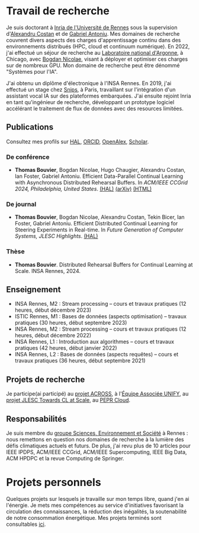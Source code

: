 # Travail de recherche

Je suis doctorant à [Inria de l'Université de Rennes](https://www.inria.fr/fr/centre-inria-universite-rennes) sous la supervision d'[Alexandru Costan](https://team.inria.fr/kerdata/alexandru-costan/) et de [Gabriel Antoniu](https://team.inria.fr/kerdata/gabriel-antoniu/). Mes domaines de recherche couvrent divers aspects des charges d'apprentissage continu dans des environnements distribués (HPC, cloud et continuum numérique). En 2022, j'ai effectué un séjour de recherche au [Laboratoire national d'Argonne](https://www.anl.gov/), à Chicago, avec [Bogdan Nicolae](https://www.bnicolae.net/), visant à déployer et optimiser ces charges sur de nombreux GPU. Mon domaine de recherche peut être dénommé "Systèmes pour l'IA".

J'ai obtenu un diplôme d'électronique à l'INSA Rennes. En 2019, j'ai effectué un stage chez [Snips](https://investors.sonos.com/news-and-events/investor-news/latest-news/2019/Sonos-Announces-Acquisition-of-Snips), à Paris, travaillant sur l'intégration d'un assistant vocal IA sur des plateformes embarquées. J'ai ensuite rejoint Inria en tant qu'ingénieur de recherche, développant un prototype logiciel accélérant le traitement de flux de données avec des resources limitées.

## Publications

Consultez mes profils sur [HAL](https://cv.hal.science/thomas-bouvier), [ORCID](https://orcid.org/0000-0001-9863-8851), [OpenAlex](https://openalex.org/works?page=1&filter=authorships.author.id%3AA5041473946&sort=cited_by_count%3Adesc&group_by=publication_year,open_access.is_oa,authorships.institutions.lineage,type), [Scholar](https://scholar.google.com/citations?user=Bkug2kUAAAAJorci).

### De conférence

- **Thomas Bouvier**, Bogdan Nicolae, Hugo Chaugier, Alexandru Costan, Ian Foster, Gabriel Antoniu. Efficient Data-Parallel Continual Learning with Asynchronous Distributed Rehearsal Buffers. In *ACM/IEEE CCGrid 2024, Philadelphia, United States*. [(HAL)](https://hal.science/hal-04600107) [(arXiv)](https://arxiv.org/abs/2406.03285) [(HTML)](https://ar5iv.labs.arxiv.org/html/2406.03285)

### De journal

- **Thomas Bouvier**, Bogdan Nicolae, Alexandru Costan, Tekin Bicer, Ian Foster, Gabriel Antoniu. Efficient Distributed Continual Learning for Steering Experiments in Real-time. In *Future Generation of Computer Systems, JLESC Highlights*. [(HAL)](https://hal.science/hal-04664176v1)

### Thèse

- **Thomas Bouvier**. Distributed Rehearsal Buffers for Continual Learning at Scale. INSA Rennes, 2024.

## Enseignement

- INSA Rennes, M2 : Stream processing – cours et travaux pratiques (12 heures, début décembre 2023)
- ISTIC Rennes, M1 : Bases de données (aspects optimisation) – travaux pratiques (30 heures, début septembre 2023)
- INSA Rennes, M2 : Stream processing – cours et travaux pratiques (12 heures, début décembre 2022)
- INSA Rennes, L1 : Introduction aux algorithmes – cours et travaux pratiques (42 heures, début janvier 2022)
- INSA Rennes, L2 : Bases de données (aspects requêtes) – cours et travaux pratiques (36 heures, début septembre 2021)

## Projets de recherche

Je participe(ai participé) au [projet ACROSS](https://www.acrossproject.eu/), à l'[Équipe Associée UNIFY](https://team.inria.fr/unify/), au [projet JLESC Towards CL at Scale](https://jlesc.github.io/projects/continual_learning_project/), au [PEPR Cloud](https://pepr-cloud.fr/fr/).

## Responsabilités

Je suis membre du [groupe Sciences, Environnement et Société](https://sens-rennes.gitlabpages.inria.fr/) à Rennes : nous remettons en question nos domaines de recherche à la lumière des défis climatiques actuels et futurs. De plus, j'ai revu plus de 10 articles pour IEEE IPDPS, ACM/IEEE CCGrid, ACM/IEEE Supercomputing, IEEE Big Data, ACM HPDPC et la revue Computing de Springer.

# Projets personnels

Quelques projets sur lesquels je travaille sur mon temps libre, quand j'en ai l'énergie. Je mets mes compétences au service d'initiatives favorisant la circulation des connaissances, la réduction des inégalités, la soutenabilité de notre consommation énergétique. Mes projets terminés sont consultables [ici](projects/).
